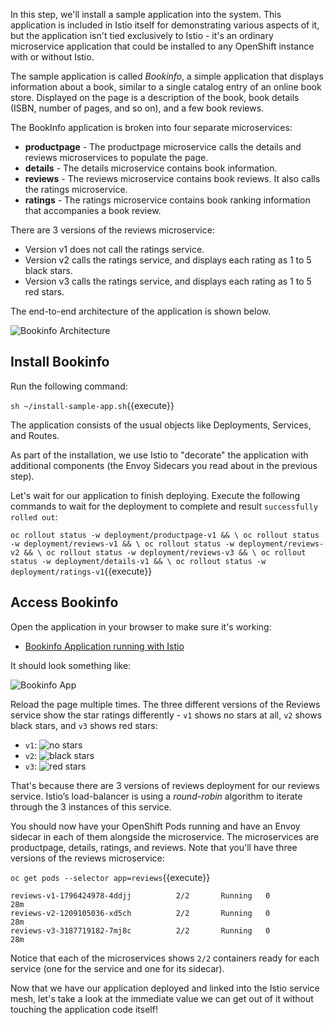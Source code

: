 In this step, we'll install a sample application into the system. This application
is included in Istio itself for demonstrating various aspects of it, but the application
isn't tied exclusively to Istio - it's an ordinary microservice application that could be
installed to any OpenShift instance with or without Istio.

The sample application is called _Bookinfo_, a simple application that displays information about a
book, similar to a single catalog entry of an online book store. Displayed on the page is a
description of the book, book details (ISBN, number of pages, and so on), and a few book reviews.

The BookInfo application is broken into four separate microservices:

* **productpage** - The productpage microservice calls the details and reviews microservices to populate the page.
* **details** - The details microservice contains book information.
* **reviews** - The reviews microservice contains book reviews. It also calls the ratings microservice.
* **ratings** - The ratings microservice contains book ranking information that accompanies a book review.

There are 3 versions of the reviews microservice:

* Version v1 does not call the ratings service.
* Version v2 calls the ratings service, and displays each rating as 1 to 5 black stars.
* Version v3 calls the ratings service, and displays each rating as 1 to 5 red stars.

The end-to-end architecture of the application is shown below.

![Bookinfo Architecture](/redhat-middleware-workshops/assets/resilient-apps/istio_bookinfo.png)

## Install Bookinfo

Run the following command:

`sh ~/install-sample-app.sh`{{execute}}

The application consists of the usual objects like Deployments, Services, and Routes.

As part of the installation, we use Istio to "decorate" the application with additional
components (the Envoy Sidecars you read about in the previous step).

Let's wait for our application to finish deploying.
Execute the following commands to wait for the deployment to complete and result `successfully rolled out`:

`oc rollout status -w deployment/productpage-v1 && \
 oc rollout status -w deployment/reviews-v1 && \
 oc rollout status -w deployment/reviews-v2 && \
 oc rollout status -w deployment/reviews-v3 && \
 oc rollout status -w deployment/details-v1 && \
 oc rollout status -w deployment/ratings-v1`{{execute}}

## Access Bookinfo

Open the application in your browser to make sure it's working:

* [Bookinfo Application running with Istio](http://istio-ingress-istio-system.[[HOST_SUBDOMAIN]]-80-[[KATACODA_HOST]].environments.katacoda.com/productpage)

It should look something like:

![Bookinfo App](/redhat-middleware-workshops/assets/resilient-apps/bookinfo.png)

Reload the page multiple times. The three different versions of the Reviews service
show the star ratings differently - `v1` shows no stars at all, `v2` shows black stars,
and `v3` shows red stars:

* `v1`: ![no stars](/redhat-middleware-workshops/assets/resilient-apps/stars-none.png)
* `v2`: ![black stars](/redhat-middleware-workshops/assets/resilient-apps/stars-black.png)
* `v3`: ![red stars](/redhat-middleware-workshops/assets/resilient-apps/stars-red.png)

That's because there are 3 versions of reviews deployment for our reviews service. Istio’s
load-balancer is using a _round-robin_ algorithm to iterate through the 3 instances of this service.

You should now have your OpenShift Pods running and have an Envoy sidecar in each of them
alongside the microservice. The microservices are productpage, details, ratings, and
reviews. Note that you'll have three versions of the reviews microservice:

`oc get pods --selector app=reviews`{{execute}}

```console
reviews-v1-1796424978-4ddjj          2/2       Running   0          28m
reviews-v2-1209105036-xd5ch          2/2       Running   0          28m
reviews-v3-3187719182-7mj8c          2/2       Running   0          28m
```

Notice that each of the microservices shows `2/2` containers ready for each service (one for the service and one for its
sidecar).

Now that we have our application deployed and linked into the Istio service mesh, let's take a look at the
immediate value we can get out of it without touching the application code itself!


